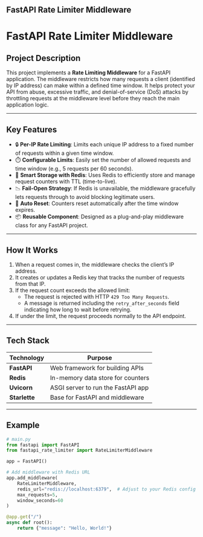 ## FastAPI Rate Limiter Middleware

# FastAPI Rate Limiter Middleware

## Project Description

This project implements a **Rate Limiting Middleware** for a FastAPI application. The middleware restricts how many requests a client (identified by IP address) can make within a defined time window. It helps protect your API from abuse, excessive traffic, and denial-of-service (DoS) attacks by throttling requests at the middleware level before they reach the main application logic.

---

## Key Features

- 🔒 **Per-IP Rate Limiting**: Limits each unique IP address to a fixed number of requests within a given time window.
- ⏱️ **Configurable Limits**: Easily set the number of allowed requests and time window (e.g., 5 requests per 60 seconds).
- 🧠 **Smart Storage with Redis**: Uses Redis to efficiently store and manage request counters with TTL (time-to-live).
- 📉 **Fail-Open Strategy**: If Redis is unavailable, the middleware gracefully lets requests through to avoid blocking legitimate users.
- 🔄 **Auto Reset**: Counters reset automatically after the time window expires.
- 📦 **Reusable Component**: Designed as a plug-and-play middleware class for any FastAPI project.

---

## How It Works

1. When a request comes in, the middleware checks the client’s IP address.
2. It creates or updates a Redis key that tracks the number of requests from that IP.
3. If the request count exceeds the allowed limit:
   - The request is rejected with HTTP `429 Too Many Requests`.
   - A message is returned including the `retry_after_seconds` field indicating how long to wait before retrying.
4. If under the limit, the request proceeds normally to the API endpoint.

---

## Tech Stack

| Technology  | Purpose                              |
|-------------|--------------------------------------|
| **FastAPI** | Web framework for building APIs      |
| **Redis**   | In-memory data store for counters    |
| **Uvicorn** | ASGI server to run the FastAPI app   |
| **Starlette** | Base for FastAPI and middleware     |

---

## Example


```python
# main.py
from fastapi import FastAPI
from fastapi_rate_limiter import RateLimiterMiddleware

app = FastAPI()

# Add middleware with Redis URL
app.add_middleware(
    RateLimiterMiddleware,
    redis_url="redis://localhost:6379",  # Adjust to your Redis config
    max_requests=5,
    window_seconds=60
)

@app.get("/")
async def root():
    return {"message": "Hello, World!"}

```
